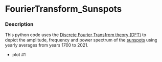 # FourierTransform_Sunspots

### Description
This python code uses the [Discrete Fourier Transfrom theory (DFT)](https://en.wikipedia.org/wiki/Discrete_Fourier_transform) to depict the amplitude,
frequency and power spectrum of the [sunspots](https://www.swpc.noaa.gov/phenomena/sunspotssolar-cycle) using yearly averages from years 1700 to 2021.
- plot #1

